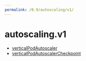 ```yaml
---
permalink: /0.9/autoscaling/v1/
---
```


# autoscaling.v1



* [verticalPodAutoscaler](verticalPodAutoscaler.md)
* [verticalPodAutoscalerCheckpoint](verticalPodAutoscalerCheckpoint.md)